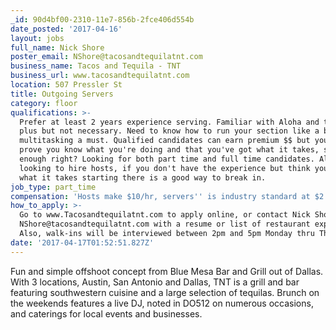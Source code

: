 ```yaml
---
_id: 90d4bf00-2310-11e7-856b-2fce406d554b
date_posted: '2017-04-16'
layout: jobs
full_name: Nick Shore
poster_email: NShore@tacosandtequilatnt.com
business_name: Tacos and Tequila - TNT
business_url: www.tacosandtequilatnt.com
location: 507 Pressler St
title: Outgoing Servers
category: floor
qualifications: >-
  Prefer at least 2 years experience serving. Familiar with Aloha and tequila a
  plus but not necessary. Need to know how to run your section like a boss,
  multitasking a must. Qualified candidates can earn premium $$ but you have to
  prove you know what you're doing and that you've got what it takes, simple
  enough right? Looking for both part time and full time candidates. Also
  looking to hire hosts, if you don't have the experience but think you've got
  what it takes starting there is a good way to break in.
job_type: part_time
compensation: 'Hosts make $10/hr, servers'' is industry standard at $2.13/hr'
how_to_apply: >-
  Go to www.Tacosandtequilatnt.com to apply online, or contact Nick Shore at
  NShore@tacosandtequilatnt.com with a resume or list of restaurant experience.
  Also, walk-ins will be interviewed between 2pm and 5pm Monday thru Thursday.
date: '2017-04-17T01:52:51.827Z'
---
```

Fun and simple offshoot concept from Blue Mesa Bar and Grill out of Dallas. With 3 locations, Austin, San Antonio and Dallas, TNT is a grill and bar featuring southwestern cuisine and a large selection of tequilas. Brunch on the weekends features a live DJ, noted in DO512 on numerous occasions, and caterings for local events and businesses.
